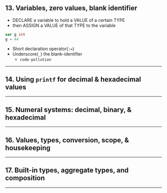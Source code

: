 ## 13. Variables, zero values, blank identifier

* DECLARE a variable to hold a VALUE of a certain TYPE
* then ASSIGN a VALUE of that TYPE to the variable

```go
var g int
g = 44
```

* Short declaration operator(`:=`)
* Underscore(`_`) the blank-identifier
    - `code-pollution`

***

## 14. Using `printf` for decimal & hexadecimal values

***

## 15. Numeral systems: decimal, binary, & hexadecimal

***

## 16. Values, types, conversion, scope, & housekeeping

***

## 17. Built-in types, aggregate types, and composition

*** 

